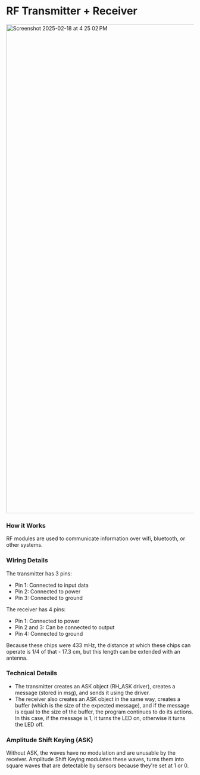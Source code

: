 # RF Transmitter + Receiver

<img width="1309" alt="Screenshot 2025-02-18 at 4 25 02 PM" src="https://github.com/user-attachments/assets/4d8911a9-e157-4920-bd2d-747d403ec05d" />

### How it Works
RF modules are used to communicate information over wifi, bluetooth, or other systems. 

### Wiring Details
The transmitter has 3 pins:
- Pin 1: Connected to input data
- Pin 2: Connected to power
- Pin 3: Connected to ground

The receiver has 4 pins:
- Pin 1: Connected to power
- Pin 2 and 3: Can be connected to output
- Pin 4: Connected to ground

Because these chips were 433 mHz, the distance at which these chips can operate is 1/4 of that - 17.3 cm, but this length can be extended with an antenna.

### Technical Details
- The transmitter creates an ASK object (RH_ASK driver), creates a message (stored in msg), and sends it using the driver.
- The receiver also creates an ASK object in the same way, creates a buffer (which is the size of the expected message), and if the message is equal to the size of the buffer, the program continues to do its actions. In this case, if the message is 1, it turns the LED on, otherwise it turns the LED off.

### Amplitude Shift Keying (ASK)
Without ASK, the waves have no modulation and are unusable by the receiver. Amplitude Shift Keying modulates these waves, turns them into square waves that are detectable by sensors because they're set at 1 or 0.
